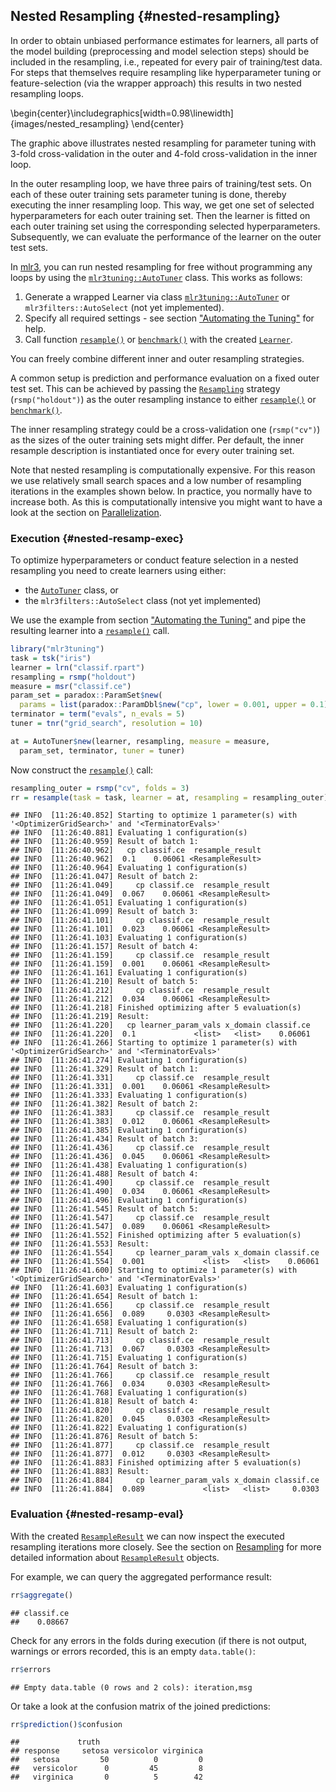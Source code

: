## Nested Resampling {#nested-resampling}

In order to obtain unbiased performance estimates for learners, all parts of the model building (preprocessing and model selection steps) should be included in the resampling, i.e., repeated for every pair of training/test data.
For steps that themselves require resampling like hyperparameter tuning or feature-selection (via the wrapper approach) this results in two nested resampling loops.


\begin{center}\includegraphics[width=0.98\linewidth]{images/nested_resampling} \end{center}

The graphic above illustrates nested resampling for parameter tuning with 3-fold cross-validation in the outer and 4-fold cross-validation in the inner loop.

In the outer resampling loop, we have three pairs of training/test sets.
On each of these outer training sets parameter tuning is done, thereby executing the inner resampling loop.
This way, we get one set of selected hyperparameters for each outer training set.
Then the learner is fitted on each outer training set using the corresponding selected hyperparameters.
Subsequently, we can evaluate the performance of the learner on the outer test sets.

In [mlr3](https://mlr3.mlr-org.com), you can run nested resampling for free without programming any loops by using the [`mlr3tuning::AutoTuner`](https://mlr3tuning.mlr-org.com/reference/AutoTuner.html) class.
This works as follows:

1. Generate a wrapped Learner via class [`mlr3tuning::AutoTuner`](https://mlr3tuning.mlr-org.com/reference/AutoTuner.html) or `mlr3filters::AutoSelect` (not yet implemented).
2. Specify all required settings - see section ["Automating the Tuning"](#autotuner) for help.
3. Call function [`resample()`](https://mlr3.mlr-org.com/reference/resample.html) or [`benchmark()`](https://mlr3.mlr-org.com/reference/benchmark.html) with the created [`Learner`](https://mlr3.mlr-org.com/reference/Learner.html).

You can freely combine different inner and outer resampling strategies.

A common setup is prediction and performance evaluation on a fixed outer test set.
This can be achieved by passing the [`Resampling`](https://mlr3.mlr-org.com/reference/Resampling.html) strategy (`rsmp("holdout")`) as the outer resampling instance to either [`resample()`](https://mlr3.mlr-org.com/reference/resample.html) or [`benchmark()`](https://mlr3.mlr-org.com/reference/benchmark.html).

The inner resampling strategy could be a cross-validation one (`rsmp("cv")`) as the sizes of the outer training sets might differ.
Per default, the inner resample description is instantiated once for every outer training set.

Note that nested resampling is computationally expensive.
For this reason we use relatively small search spaces and a low number of resampling iterations in the examples shown below.
In practice, you normally have to increase both.
As this is computationally intensive you might want to have a look at the section on [Parallelization](#parallelization).

### Execution {#nested-resamp-exec}

To optimize hyperparameters or conduct feature selection in a nested resampling you need to create learners using either:

* the [`AutoTuner`](https://mlr3tuning.mlr-org.com/reference/AutoTuner.html) class, or
* the `mlr3filters::AutoSelect` class (not yet implemented)

We use the example from section ["Automating the Tuning"](#autotuner) and pipe the resulting learner into a [`resample()`](https://mlr3.mlr-org.com/reference/resample.html) call.


```r
library("mlr3tuning")
task = tsk("iris")
learner = lrn("classif.rpart")
resampling = rsmp("holdout")
measure = msr("classif.ce")
param_set = paradox::ParamSet$new(
  params = list(paradox::ParamDbl$new("cp", lower = 0.001, upper = 0.1)))
terminator = term("evals", n_evals = 5)
tuner = tnr("grid_search", resolution = 10)

at = AutoTuner$new(learner, resampling, measure = measure,
  param_set, terminator, tuner = tuner)
```

Now construct the [`resample()`](https://mlr3.mlr-org.com/reference/resample.html) call:


```r
resampling_outer = rsmp("cv", folds = 3)
rr = resample(task = task, learner = at, resampling = resampling_outer)
```

```
## INFO  [11:26:40.852] Starting to optimize 1 parameter(s) with '<OptimizerGridSearch>' and '<TerminatorEvals>' 
## INFO  [11:26:40.881] Evaluating 1 configuration(s) 
## INFO  [11:26:40.959] Result of batch 1: 
## INFO  [11:26:40.962]   cp classif.ce  resample_result 
## INFO  [11:26:40.962]  0.1    0.06061 <ResampleResult> 
## INFO  [11:26:40.964] Evaluating 1 configuration(s) 
## INFO  [11:26:41.047] Result of batch 2: 
## INFO  [11:26:41.049]     cp classif.ce  resample_result 
## INFO  [11:26:41.049]  0.067    0.06061 <ResampleResult> 
## INFO  [11:26:41.051] Evaluating 1 configuration(s) 
## INFO  [11:26:41.099] Result of batch 3: 
## INFO  [11:26:41.101]     cp classif.ce  resample_result 
## INFO  [11:26:41.101]  0.023    0.06061 <ResampleResult> 
## INFO  [11:26:41.103] Evaluating 1 configuration(s) 
## INFO  [11:26:41.157] Result of batch 4: 
## INFO  [11:26:41.159]     cp classif.ce  resample_result 
## INFO  [11:26:41.159]  0.001    0.06061 <ResampleResult> 
## INFO  [11:26:41.161] Evaluating 1 configuration(s) 
## INFO  [11:26:41.210] Result of batch 5: 
## INFO  [11:26:41.212]     cp classif.ce  resample_result 
## INFO  [11:26:41.212]  0.034    0.06061 <ResampleResult> 
## INFO  [11:26:41.218] Finished optimizing after 5 evaluation(s) 
## INFO  [11:26:41.219] Result: 
## INFO  [11:26:41.220]   cp learner_param_vals x_domain classif.ce 
## INFO  [11:26:41.220]  0.1             <list>   <list>    0.06061 
## INFO  [11:26:41.266] Starting to optimize 1 parameter(s) with '<OptimizerGridSearch>' and '<TerminatorEvals>' 
## INFO  [11:26:41.274] Evaluating 1 configuration(s) 
## INFO  [11:26:41.329] Result of batch 1: 
## INFO  [11:26:41.331]     cp classif.ce  resample_result 
## INFO  [11:26:41.331]  0.001    0.06061 <ResampleResult> 
## INFO  [11:26:41.333] Evaluating 1 configuration(s) 
## INFO  [11:26:41.382] Result of batch 2: 
## INFO  [11:26:41.383]     cp classif.ce  resample_result 
## INFO  [11:26:41.383]  0.012    0.06061 <ResampleResult> 
## INFO  [11:26:41.385] Evaluating 1 configuration(s) 
## INFO  [11:26:41.434] Result of batch 3: 
## INFO  [11:26:41.436]     cp classif.ce  resample_result 
## INFO  [11:26:41.436]  0.045    0.06061 <ResampleResult> 
## INFO  [11:26:41.438] Evaluating 1 configuration(s) 
## INFO  [11:26:41.488] Result of batch 4: 
## INFO  [11:26:41.490]     cp classif.ce  resample_result 
## INFO  [11:26:41.490]  0.034    0.06061 <ResampleResult> 
## INFO  [11:26:41.496] Evaluating 1 configuration(s) 
## INFO  [11:26:41.545] Result of batch 5: 
## INFO  [11:26:41.547]     cp classif.ce  resample_result 
## INFO  [11:26:41.547]  0.089    0.06061 <ResampleResult> 
## INFO  [11:26:41.552] Finished optimizing after 5 evaluation(s) 
## INFO  [11:26:41.553] Result: 
## INFO  [11:26:41.554]     cp learner_param_vals x_domain classif.ce 
## INFO  [11:26:41.554]  0.001             <list>   <list>    0.06061 
## INFO  [11:26:41.600] Starting to optimize 1 parameter(s) with '<OptimizerGridSearch>' and '<TerminatorEvals>' 
## INFO  [11:26:41.603] Evaluating 1 configuration(s) 
## INFO  [11:26:41.654] Result of batch 1: 
## INFO  [11:26:41.656]     cp classif.ce  resample_result 
## INFO  [11:26:41.656]  0.089     0.0303 <ResampleResult> 
## INFO  [11:26:41.658] Evaluating 1 configuration(s) 
## INFO  [11:26:41.711] Result of batch 2: 
## INFO  [11:26:41.713]     cp classif.ce  resample_result 
## INFO  [11:26:41.713]  0.067     0.0303 <ResampleResult> 
## INFO  [11:26:41.715] Evaluating 1 configuration(s) 
## INFO  [11:26:41.764] Result of batch 3: 
## INFO  [11:26:41.766]     cp classif.ce  resample_result 
## INFO  [11:26:41.766]  0.034     0.0303 <ResampleResult> 
## INFO  [11:26:41.768] Evaluating 1 configuration(s) 
## INFO  [11:26:41.818] Result of batch 4: 
## INFO  [11:26:41.820]     cp classif.ce  resample_result 
## INFO  [11:26:41.820]  0.045     0.0303 <ResampleResult> 
## INFO  [11:26:41.822] Evaluating 1 configuration(s) 
## INFO  [11:26:41.876] Result of batch 5: 
## INFO  [11:26:41.877]     cp classif.ce  resample_result 
## INFO  [11:26:41.877]  0.012     0.0303 <ResampleResult> 
## INFO  [11:26:41.883] Finished optimizing after 5 evaluation(s) 
## INFO  [11:26:41.883] Result: 
## INFO  [11:26:41.884]     cp learner_param_vals x_domain classif.ce 
## INFO  [11:26:41.884]  0.089             <list>   <list>     0.0303
```

### Evaluation {#nested-resamp-eval}

With the created [`ResampleResult`](https://mlr3.mlr-org.com/reference/ResampleResult.html) we can now inspect the executed resampling iterations more closely.
See the section on [Resampling](#resampling) for more detailed information about [`ResampleResult`](https://mlr3.mlr-org.com/reference/ResampleResult.html) objects.

For example, we can query the aggregated performance result:


```r
rr$aggregate()
```

```
## classif.ce 
##    0.08667
```

Check for any errors in the folds during execution (if there is not output, warnings or errors recorded, this is an empty `data.table()`:


```r
rr$errors
```

```
## Empty data.table (0 rows and 2 cols): iteration,msg
```

Or take a look at the confusion matrix of the joined predictions:


```r
rr$prediction()$confusion
```

```
##             truth
## response     setosa versicolor virginica
##   setosa         50          0         0
##   versicolor      0         45         8
##   virginica       0          5        42
```
